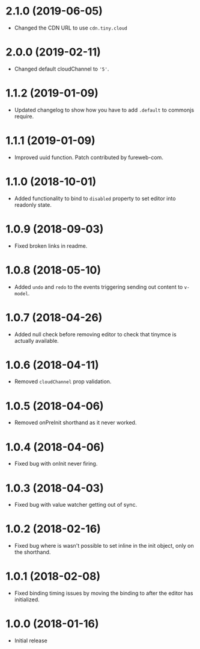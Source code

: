# 2.1.0 (2019-06-05)
* Changed the CDN URL to use `cdn.tiny.cloud`

# 2.0.0 (2019-02-11)
* Changed default cloudChannel to `'5'`.

# 1.1.2 (2019-01-09)
* Updated changelog to show how you have to add `.default` to commonjs require.

# 1.1.1 (2019-01-09)
* Improved uuid function. Patch contributed by fureweb-com.

# 1.1.0 (2018-10-01)
* Added functionality to bind to `disabled` property to set editor into readonly state.

# 1.0.9 (2018-09-03)
* Fixed broken links in readme.

# 1.0.8 (2018-05-10)
* Added `undo` and `redo` to the events triggering sending out content to `v-model`.

# 1.0.7 (2018-04-26)
* Added null check before removing editor to check that tinymce is actually available.

# 1.0.6 (2018-04-11)
* Removed `cloudChannel` prop validation.

# 1.0.5 (2018-04-06)
* Removed onPreInit shorthand as it never worked.

# 1.0.4 (2018-04-06)
* Fixed bug with onInit never firing.

# 1.0.3 (2018-04-03)
* Fixed bug with value watcher getting out of sync.

# 1.0.2 (2018-02-16)
* Fixed bug where is wasn't possible to set inline in the init object, only on the shorthand.

# 1.0.1 (2018-02-08)
* Fixed binding timing issues by moving the binding to after the editor has initialized. 

# 1.0.0 (2018-01-16)
* Initial release